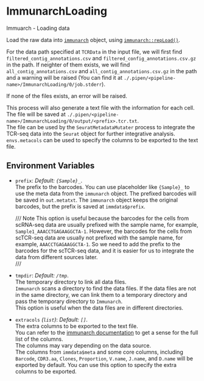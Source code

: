 # ImmunarchLoading

Immuarch - Loading data

Load the raw data into [`immunarch`](https://immunarch.com) object,
using [`immunarch::repLoad()`](https://immunarch.com/reference/repLoad.html).<br />

For the data path specified at `TCRData` in the input file, we will first find
`filtered_contig_annotations.csv` and `filtered_config_annotations.csv.gz` in the
path. If neighter of them exists, we will find `all_contig_annotations.csv` and
`all_contig_annotations.csv.gz` in the path and a warning will be raised
(You can find it at `./.pipen/<pipeline-name>/ImmunarchLoading/0/job.stderr`).<br />

If none of the files exists, an error will be raised.<br />

This process will also generate a text file with the information for each cell.<br />
The file will be saved at
`./.pipen/<pipeline-name>/ImmunarchLoading/0/output/<prefix>.tcr.txt`.<br />
The file can be used by the `SeuratMetadataMutater` process to integrate the
TCR-seq data into the `Seurat` object for further integrative analysis.<br />
`envs.metacols` can be used to specify the columns to be exported to the text file.<br />

## Environment Variables

- `prefix`: *Default: `{Sample}_`*. <br />
    The prefix to the barcodes. You can use placeholder like `{Sample}_`
    to use the meta data from the `immunarch` object. The prefixed barcodes will
    be saved in `out.metatxt`. The `immunarch` object keeps the original barcodes, but
    the prefix is saved at `immdata$prefix`.<br />

    /// Note
    This option is useful because the barcodes for the cells from scRNA-seq
    data are usually prefixed with the sample name, for example,
    `Sample1_AAACCTGAGAAGGCTA-1`. However, the barcodes for the cells from
    scTCR-seq data are usually not prefixed with the sample name, for example,
    `AAACCTGAGAAGGCTA-1`. So we need to add the prefix to the barcodes for
    the scTCR-seq data, and it is easier for us to integrate the data from
    different sources later.<br />
    ///

- `tmpdir`: *Default: `/tmp`*. <br />
    The temporary directory to link all data files.<br />
    `Immunarch` scans a directory to find the data files. If the data files
    are not in the same directory, we can link them to a temporary directory
    and pass the temporary directory to `Immunarch`.<br />
    This option is useful when the data files are in different directories.<br />
- `extracols` *(`list`)*: *Default: `[]`*. <br />
    The extra columns to be exported to the text file.<br />
    You can refer to the
    [immunarch documentation](https://immunarch.com/articles/v2_data.html#immunarch-data-format)
    to get a sense for the full list of the columns.<br />
    The columns may vary depending on the data source.<br />
    The columns from `immdata$meta` and some core columns, including
    `Barcode`, `CDR3.aa`, `Clones`, `Proportion`, `V.name`, `J.name`, and
    `D.name` will be exported by default. You can use this option to
    specify the extra columns to be exported.<br />

